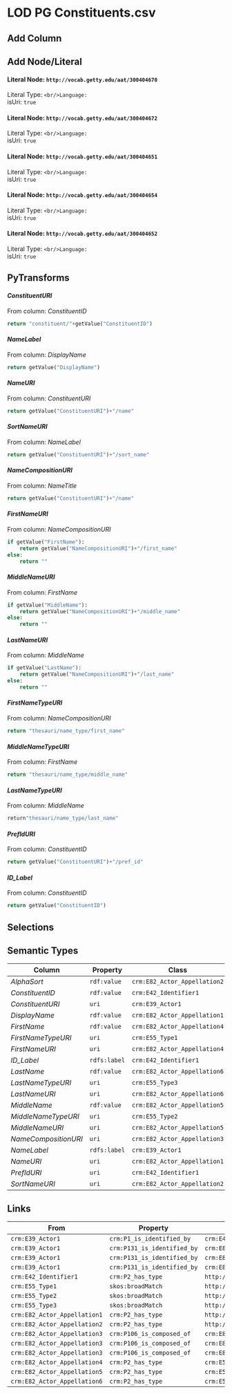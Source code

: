 # LOD PG Constituents.csv

## Add Column

## Add Node/Literal
#### Literal Node: `http://vocab.getty.edu/aat/300404670`
Literal Type: ``
<br/>Language: ``
<br/>isUri: `true`

#### Literal Node: `http://vocab.getty.edu/aat/300404672`
Literal Type: ``
<br/>Language: ``
<br/>isUri: `true`

#### Literal Node: `http://vocab.getty.edu/aat/300404651`
Literal Type: ``
<br/>Language: ``
<br/>isUri: `true`

#### Literal Node: `http://vocab.getty.edu/aat/300404654`
Literal Type: ``
<br/>Language: ``
<br/>isUri: `true`

#### Literal Node: `http://vocab.getty.edu/aat/300404652`
Literal Type: ``
<br/>Language: ``
<br/>isUri: `true`


## PyTransforms
#### _ConstituentURI_
From column: _ConstituentID_
``` python
return "constituent/"+getValue("ConstituentID")
```

#### _NameLabel_
From column: _DisplayName_
``` python
return getValue("DisplayName")
```

#### _NameURI_
From column: _ConstituentURI_
``` python
return getValue("ConstituentURI")+"/name"
```

#### _SortNameURI_
From column: _NameLabel_
``` python
return getValue("ConstituentURI")+"/sort_name"
```

#### _NameCompositionURI_
From column: _NameTitle_
``` python
return getValue("ConstituentURI")+"/name"
```

#### _FirstNameURI_
From column: _NameCompositionURI_
``` python
if getValue("FirstName"):
    return getValue("NameCompositionURI")+"/first_name"
else:
    return ""
```

#### _MiddleNameURI_
From column: _FirstName_
``` python
if getValue("MiddleName"):
    return getValue("NameCompositionURI")+"/middle_name"
else:
    return ""
```

#### _LastNameURI_
From column: _MiddleName_
``` python
if getValue("LastName"):
    return getValue("NameCompositionURI")+"/last_name"
else:
    return ""
```

#### _FirstNameTypeURI_
From column: _NameCompositionURI_
``` python
return "thesauri/name_type/first_name"
```

#### _MiddleNameTypeURI_
From column: _FirstName_
``` python
return "thesauri/name_type/middle_name"
```

#### _LastNameTypeURI_
From column: _MiddleName_
``` python
return"thesauri/name_type/last_name"
```

#### _PrefIdURI_
From column: _ConstituentID_
``` python
return getValue("ConstituentURI")+"/pref_id"
```

#### _ID_Label_
From column: _ConstituentID_
``` python
return getValue("ConstituentID")
```


## Selections

## Semantic Types
| Column | Property | Class |
|  ----- | -------- | ----- |
| _AlphaSort_ | `rdf:value` | `crm:E82_Actor_Appellation2`|
| _ConstituentID_ | `rdf:value` | `crm:E42_Identifier1`|
| _ConstituentURI_ | `uri` | `crm:E39_Actor1`|
| _DisplayName_ | `rdf:value` | `crm:E82_Actor_Appellation1`|
| _FirstName_ | `rdf:value` | `crm:E82_Actor_Appellation4`|
| _FirstNameTypeURI_ | `uri` | `crm:E55_Type1`|
| _FirstNameURI_ | `uri` | `crm:E82_Actor_Appellation4`|
| _ID_Label_ | `rdfs:label` | `crm:E42_Identifier1`|
| _LastName_ | `rdf:value` | `crm:E82_Actor_Appellation6`|
| _LastNameTypeURI_ | `uri` | `crm:E55_Type3`|
| _LastNameURI_ | `uri` | `crm:E82_Actor_Appellation6`|
| _MiddleName_ | `rdf:value` | `crm:E82_Actor_Appellation5`|
| _MiddleNameTypeURI_ | `uri` | `crm:E55_Type2`|
| _MiddleNameURI_ | `uri` | `crm:E82_Actor_Appellation5`|
| _NameCompositionURI_ | `uri` | `crm:E82_Actor_Appellation3`|
| _NameLabel_ | `rdfs:label` | `crm:E39_Actor1`|
| _NameURI_ | `uri` | `crm:E82_Actor_Appellation1`|
| _PrefIdURI_ | `uri` | `crm:E42_Identifier1`|
| _SortNameURI_ | `uri` | `crm:E82_Actor_Appellation2`|


## Links
| From | Property | To |
|  --- | -------- | ---|
| `crm:E39_Actor1` | `crm:P1_is_identified_by` | `crm:E42_Identifier1`|
| `crm:E39_Actor1` | `crm:P131_is_identified_by` | `crm:E82_Actor_Appellation1`|
| `crm:E39_Actor1` | `crm:P131_is_identified_by` | `crm:E82_Actor_Appellation2`|
| `crm:E39_Actor1` | `crm:P131_is_identified_by` | `crm:E82_Actor_Appellation3`|
| `crm:E42_Identifier1` | `crm:P2_has_type` | `http://vocab.getty.edu/aat/300404670`|
| `crm:E55_Type1` | `skos:broadMatch` | `http://vocab.getty.edu/aat/300404651`|
| `crm:E55_Type2` | `skos:broadMatch` | `http://vocab.getty.edu/aat/300404654`|
| `crm:E55_Type3` | `skos:broadMatch` | `http://vocab.getty.edu/aat/300404652`|
| `crm:E82_Actor_Appellation1` | `crm:P2_has_type` | `http://vocab.getty.edu/aat/300404670`|
| `crm:E82_Actor_Appellation2` | `crm:P2_has_type` | `http://vocab.getty.edu/aat/300404672`|
| `crm:E82_Actor_Appellation3` | `crm:P106_is_composed_of` | `crm:E82_Actor_Appellation4`|
| `crm:E82_Actor_Appellation3` | `crm:P106_is_composed_of` | `crm:E82_Actor_Appellation5`|
| `crm:E82_Actor_Appellation3` | `crm:P106_is_composed_of` | `crm:E82_Actor_Appellation6`|
| `crm:E82_Actor_Appellation4` | `crm:P2_has_type` | `crm:E55_Type1`|
| `crm:E82_Actor_Appellation5` | `crm:P2_has_type` | `crm:E55_Type2`|
| `crm:E82_Actor_Appellation6` | `crm:P2_has_type` | `crm:E55_Type3`|
